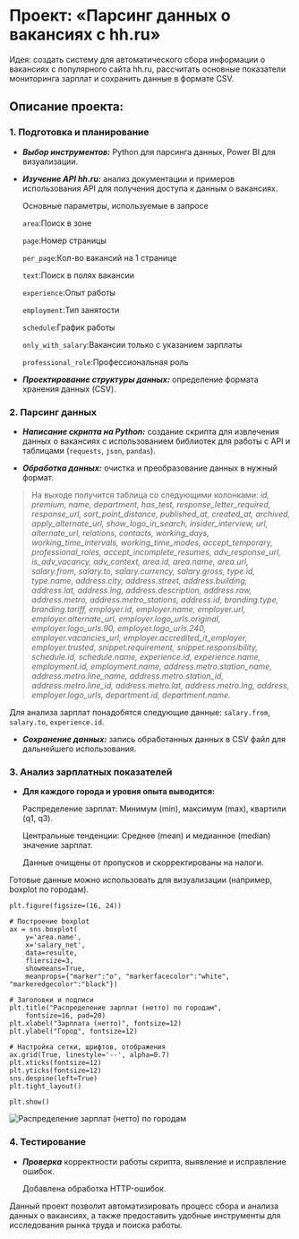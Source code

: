 # Проект: «Парсинг данных о вакансиях с hh.ru»
Идея: создать систему для автоматического сбора информации о вакансиях с популярного сайта hh.ru, рассчитать основные показатели мониторинга зарплат и сохранить данные в формате CSV.

## Описание проекта:

### 1. Подготовка и планирование

+ **_Выбор инструментов:_** Python для парсинга данных, Power BI для визуализации.

+ **_Изучение API hh.ru:_** анализ документации и примеров использования API для получения доступа к данным о вакансиях.

  Основные параметры, используемые в запросе

  ```area```:Поиск в зоне
  
  ```page```:Номер страницы

  ```per_page```:Кол-во вакансий на 1 странице
  
  ```text```:Поиск в полях вакансии
  
  ```experience```:Опыт работы
  
  ```employment```:Тип занятости
  
  ```schedule```:График работы
  
  ```only_with_salary```:Вакансии только с указанием зарплаты
  
  ```professional_role```:Профессиональная роль

+ **_Проектирование структуры данных:_** определение формата хранения данных (CSV). 

### 2. Парсинг данных 

+ **_Написание скрипта на Python:_** создание скрипта для извлечения данных о вакансиях с использованием библиотек для работы с API и таблицами (```requests```, ```json```, ```pandas```). 

+ **_Обработка данных:_** очистка и преобразование данных в нужный формат.

>  На выходе получится таблица со следующими колонками: _id, premium, name, department, has_test,  response_letter_required, response_url, sort_point_distance, published_at, created_at, archived, apply_alternate_url, show_logo_in_search, insider_interview, url, alternate_url, relations, contacts, working_days, working_time_intervals, working_time_modes, accept_temporary, professional_roles, accept_incomplete_resumes, adv_response_url, is_adv_vacancy, adv_context, area.id, area.name, area.url, salary.from, salary.to, salary.currency, salary.gross, type.id, type.name, address.city, address.street, address.building, address.lat, address.lng, address.description, address.raw, address.metro, address.metro_stations, address.id, branding.type, branding.tariff, employer.id, employer.name, employer.url, employer.alternate_url, employer.logo_urls.original, employer.logo_urls.90, employer.logo_urls.240, employer.vacancies_url, employer.accredited_it_employer, employer.trusted, snippet.requirement, snippet.responsibility, schedule.id, schedule.name, experience.id, experience.name, employment.id, employment.name, address.metro.station_name, address.metro.line_name, address.metro.station_id, address.metro.line_id, address.metro.lat, address.metro.lng, address, employer.logo_urls, department.id, department.name._

  Для анализа зарплат понадобятся следующие данные: ```salary.from```, ```salary.to```, ```experience.id```.

+ **_Сохранение данных:_** запись обработанных данных в CSV файл для дальнейшего использования.

### 3. Анализ зарплатных показателей

+ **Для каждого города и уровня опыта выводится:**

  Распределение зарплат: Минимум (min), максимум (max), квартили (q1, q3).

  Центральные тенденции: Среднее (mean) и медианное (median) значение зарплат.

  Данные очищены от пропусков и скорректированы на налоги.

Готовые данные можно использовать для визуализации (например, boxplot по городам).

```
plt.figure(figsize=(16, 24))

# Построение boxplot
ax = sns.boxplot(
    y='area.name',
    x='salary_net',
    data=resulte,
    fliersize=3,
    showmeans=True,
    meanprops={"marker":"o", "markerfacecolor":"white", "markeredgecolor":"black"})

# Заголовки и подписи
plt.title("Распределение зарплат (нетто) по городам", 
    fontsize=16, pad=20)
plt.xlabel("Зарплата (нетто)", fontsize=12)
plt.ylabel("Город", fontsize=12)

# Настройка сетки, шрифтов, отображения
ax.grid(True, linestyle='--', alpha=0.7)
plt.xticks(fontsize=12)
plt.yticks(fontsize=12)
sns.despine(left=True)
plt.tight_layout()  

plt.show()
```

![Распределение зарплат (нетто) по городам](https://github.com/user-attachments/assets/19ac552f-7090-49f5-a150-1c91855c16b3)


### 4. Тестирование 

+ **_Проверка_** корректности работы скрипта, выявление и исправление ошибок.

  Добавлена обработка HTTP-ошибок.

Данный проект позволит автоматизировать процесс сбора и анализа данных о вакансиях, а также предоставить удобные инструменты для исследования рынка труда и поиска работы.
